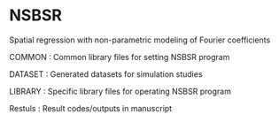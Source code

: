 # NSBSR
Spatial regression with non-parametric modeling of Fourier coefficients

COMMON  : Common library files for setting NSBSR program

DATASET : Generated datasets for simulation studies

LIBRARY : Specific library files for operating NSBSR program  

Restuls : Result codes/outputs in manuscript
